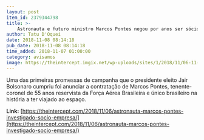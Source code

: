 ```yaml
---
layout: post
item_id: 2379344798
title: >-
    Astronauta e futuro ministro Marcos Pontes negou por anos ser sócio oculto de empresa. Virou dono dela depois que investigação prescreveu.
author: Tatu D'Oquei
date: 2018-11-08 08:14:18
pub_date: 2018-11-08 08:14:18
time_added: 2018-11-07 01:00:00
category: avisamos
image: https://theintercept.imgix.net/wp-uploads/sites/1/2018/11/06-11-18-marcos-pontes-2-1541527628.jpg?auto=compress%2Cformat&q=90&fit=crop&w=1200&h=800
---
```


Uma das primeiras promessas de campanha que o presidente eleito Jair Bolsonaro cumpriu foi anunciar a contratação de Marcos Pontes, tenente-coronel de 55 anos reservista da Força Aérea Brasileira e único brasileiro na história a ter viajado ao espaço.

**Link:** [https://theintercept.com/2018/11/06/astronauta-marcos-pontes-investigado-socio-empresa/](https://theintercept.com/2018/11/06/astronauta-marcos-pontes-investigado-socio-empresa/)

